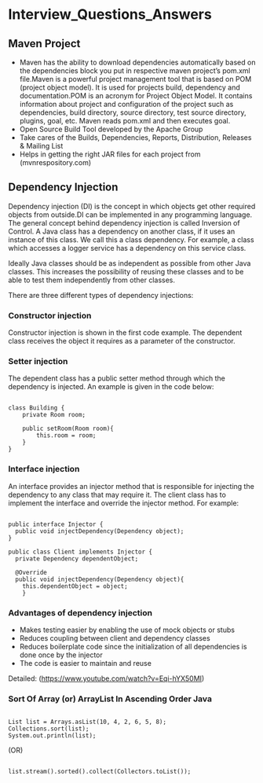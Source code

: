 # Interview_Questions_Answers

## Maven Project
+ Maven has the ability to download dependencies automatically based on the dependencies block you put in respective maven project’s pom.xml file.Maven is a powerful project management tool that is based on POM (project object model). It is used for projects build, dependency and documentation.POM is an acronym for Project Object Model. It contains information about project and configuration of the project such as dependencies, build directory, source directory, test source directory, plugins, goal, etc. Maven reads pom.xml and then executes goal.
+ Open Source Build Tool developed by the Apache Group
+ Take cares of the Builds, Dependencies, Reports, Distribution, Releases & Mailing List
+ Helps in getting the right JAR files for each project from (mvnrespository.com)


## Dependency Injection
Dependency injection (DI) is the concept in which objects get other required objects from outside.DI can be implemented in any programming language. The general concept behind dependency injection is called Inversion of Control.
A Java class has a dependency on another class, if it uses an instance of this class. We call this a class dependency. For example, a class which accesses a logger service has a dependency on this service class.

Ideally Java classes should be as independent as possible from other Java classes. This increases the possibility of reusing these classes and to be able to test them independently from other classes.

There are three different types of dependency injections:

### Constructor injection
Constructor injection is shown in the first code example. The dependent class receives the object it requires as a parameter of the constructor.

### Setter injection
The dependent class has a public setter method through which the dependency is injected. An example is given in the code below:

<pre><code>
class Building {
    private Room room;

    public setRoom(Room room){
        this.room = room;
    }
}
</pre></code>

### Interface injection
An interface provides an injector method that is responsible for injecting the dependency to any class that may require it. The client class has to implement the interface and override the injector method. For example:

<pre><code>
public interface Injector {
  public void injectDependency(Dependency object);
}

public class Client implements Injector {
  private Dependency dependentObject;

  @Override
  public void injectDependency(Dependency object){
    this.dependentObject = object;
    }
</pre></code>

### Advantages of dependency injection 

+ Makes testing easier by enabling the use of mock objects or stubs
+ Reduces coupling between client and dependency classes
+ Reduces boilerplate code since the initialization of all dependencies is done once by the injector
+ The code is easier to maintain and reuse

Detailed: (https://www.youtube.com/watch?v=Eqi-hYX50MI)

### Sort Of Array (or) ArrayList In Ascending Order Java

<pre><code>
List<Integer> list = Arrays.asList(10, 4, 2, 6, 5, 8);
Collections.sort(list);
System.out.println(list);
</pre></code>

(OR)

<pre><code>
list.stream().sorted().collect(Collectors.toList());
</pre></code>

